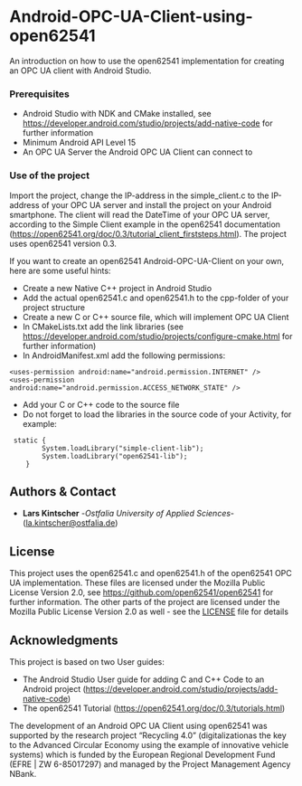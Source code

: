 # Android-OPC-UA-Client-using-open62541
An introduction on how to use the open62541 implementation for creating an OPC UA client with Android Studio. 

### Prerequisites

* Android Studio with NDK and CMake installed, see https://developer.android.com/studio/projects/add-native-code for further information
* Minimum Android API Level 15
* An OPC UA Server the Android OPC UA Client can connect to

### Use of the project

Import the project, change the IP-address in the simple_client.c to the IP-address of your OPC UA server and install the project on
your Android smartphone. The client will read the DateTime of your OPC UA server, according to the Simple Client example in the
open62541 documentation (https://open62541.org/doc/0.3/tutorial_client_firststeps.html). The project uses open62541 version 0.3.

If you want to create an open62541 Android-OPC-UA-Client on your own, here are some useful hints:
* Create a new Native C++ project in Android Studio
* Add the actual open62541.c and open62541.h to the cpp-folder of your project structure
* Create a new C or C++ source file, which will implement OPC UA Client
* In CMakeLists.txt add the link libraries (see https://developer.android.com/studio/projects/configure-cmake.html for further information)
* In AndroidManifest.xml add the following permissions:
```
<uses-permission android:name="android.permission.INTERNET" />
<uses-permission android:name="android.permission.ACCESS_NETWORK_STATE" />
```
* Add your C or C++ code to the source file
* Do not forget to load the libraries in the source code of your Activity, for example:
```
 static {
        System.loadLibrary("simple-client-lib");
        System.loadLibrary("open62541-lib");
    }
```

## Authors & Contact

* **Lars Kintscher** -*Ostfalia University of Applied Sciences*- (la.kintscher@ostfalia.de)

## License

This project uses the open62541.c and open62541.h of the open62541 OPC UA implementation. These files are licensed under the
Mozilla Public License Version 2.0, see https://github.com/open62541/open62541 for further information.
The other parts of the project are licensed under the Mozilla Public License Version 2.0 as well - see the [LICENSE](LICENSE) file for details

## Acknowledgments

This project is based on two User guides:
* The Android Studio User guide for adding C and C++ Code to an Android project (https://developer.android.com/studio/projects/add-native-code)
* The open62541 Tutorial (https://open62541.org/doc/0.3/tutorials.html)

The development of an Android OPC UA Client using open62541 was supported by the research project  “Recycling   4.0” (digitalizationas the key to the Advanced Circular Economy using the example of innovative vehicle systems) which is funded by the European Regional Development Fund (EFRE | ZW 6-85017297) and managed by the Project Management Agency NBank. 
